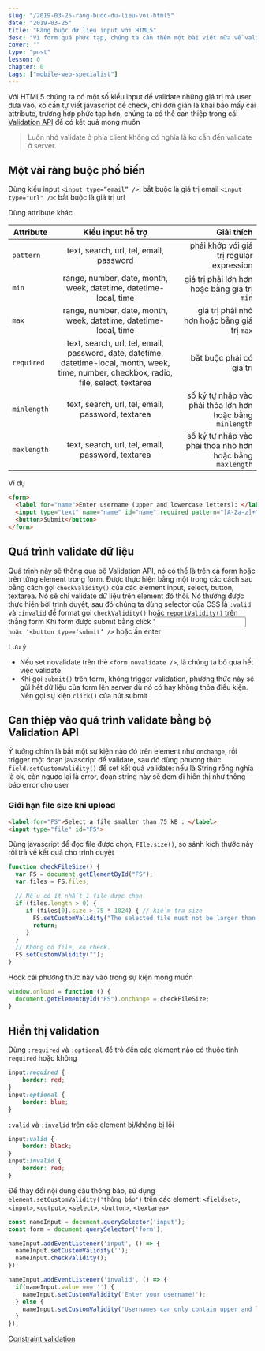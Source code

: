 ```yaml
---
slug: "/2019-03-25-rang-buoc-du-lieu-voi-html5"
date: "2019-03-25"
title: "Ràng buộc dữ liệu input với HTML5"
desc: "Vì form quá phức tạp, chúng ta cần thêm một bài viết nữa về validation với html"
cover: ""
type: "post"
lesson: 0
chapter: 0
tags: ["mobile-web-specialist"]
---
```



Với HTML5 chúng ta có một số kiểu input để validate những giá trị mà user đưa vào, ko cần tự viết javascript để check, chỉ đơn giản là khai báo mấy cái attribute, trường hợp phức tạp hơn, chúng ta có thể can thiệp trong cái [Validation API](https://developer.mozilla.org/en-US/docs/Web/API/Constraint_validation) để có kết quả mong muốn

> Luôn nhớ validate ở phía client không có nghĩa là ko cần đến validate ở server.

## Một vài ràng buộc phổ biến

Dùng kiểu input
`<input type=”email” />`: bắt buộc là giá trị email
`<input type="url" />`: bắt buộc là giá trị url

Dùng attribute khác

| Attribute   |                                                              Kiểu input hỗ trợ                                                              |                                                Giải thích |
| ----------- | :-----------------------------------------------------------------------------------------------------------------------------------------: | --------------------------------------------------------: |
| `pattern`   |                                                   text, search, url, tel, email, password                                                   |                  phải khớp với giá trị regular expression |
| `min`       |                                      range, number, date, month, week, datetime, datetime-local, time                                       |              giá trị phải lớn hơn hoặc bằng giá trị `min` |
| `max`       |                                      range, number, date, month, week, datetime, datetime-local, time                                       |              giá trị phải nhỏ hơn hoặc bằng giá trị `max` |
| `required`  | text, search, url, tel, email, password, date, datetime, datetime-local, month, week, time, number, checkbox, radio, file, select, textarea |                                  bắt buộc phải có giá trị |
| `minlength` |                                              text, search, url, tel, email, password, textarea                                              | số ký tự nhập vào phải thỏa lớn hơn hoặc bằng `minlength` |
| `maxlength` |                                              text, search, url, tel, email, password, textarea                                              | số ký tự nhập vào phải thỏa nhỏ hơn hoặc bằng `maxlength` |

Ví dụ

```html
<form>
  <label for="name">Enter username (upper and lowercase letters): </label>
  <input type="text" name="name" id="name" required pattern="[A-Za-z]+">
  <button>Submit</button>
</form>
```

## Quá trình validate dữ liệu

Quá trình này sẽ thông qua bộ Validation API, nó có thể là trên cả form hoặc trên từng element trong form. Được thực hiện bằng một trong các cách sau
bằng cách gọi `checkValidity()` của các element input, select, button, textarea. Nó sẽ chỉ validate dữ liệu trên element đó thôi. Nó thường được thực hiện bởi trình duyệt, sau đó chúng ta dùng selector của CSS là `:valid` và `:invalid` để format
gọi `checkValidity()` hoặc `reportValidity()` trên thằng form
Khi form được submit bằng click ‘<input type=’submit’ />` hoặc ‘<button type=’submit’ />` hoặc ấn enter

Lưu ý

- Nếu set novalidate trên thẻ `<form novalidate />`, là chúng ta bỏ qua hết việc validate
- Khi gọi `submit()` trên form, không trigger validation, phương thức này sẽ gửi hết dữ liệu của form lên server dù nó có hay không thỏa điều kiện. Nên gọi sự kiện `click()` của nút submit

## Can thiệp vào quá trình validate bằng bộ Validation API

Ý tưởng chính là bắt một sự kiện nào đó trên element như `onchange`, rồi trigger một đoạn javascript để validate, sau đó dùng phương thức `field.setCustomValidity()` để set kết quả validate: nếu là String rỗng nghĩa là ok, còn ngược lại là error, đoạn string này sẽ đem đi hiển thị như thông báo error cho user

### Giới hạn file size khi upload


```html
<label for="FS">Select a file smaller than 75 kB : </label>
<input type="file" id="FS">
```

Dùng javascript để đọc file được chọn, `FIle.size()`, so sánh kích thước này rồi trả về kết quả cho trình duyệt

```js
function checkFileSize() {
  var FS = document.getElementById("FS");
  var files = FS.files;

  // Nếu có ít nhất 1 file được chọn
  if (files.length > 0) {
     if (files[0].size > 75 * 1024) { // kiểm tra size
       FS.setCustomValidity("The selected file must not be larger than 75 kB");
       return;
     }
  }
  // Không có file, ko check.
  FS.setCustomValidity("");
}
```

Hook cái phương thức này vào trong sự kiện mong muốn

```js
window.onload = function () {
  document.getElementById("FS").onchange = checkFileSize;
}
```

## Hiển thị validation

Dùng `:required` và `:optional` để trỏ đến các element nào có thuộc tính `required` hoặc không

```css
input:required {
    border: red;
}
input:optional {
    border: blue;
}
```

`:valid` và `:invalid` trên các element bị/không bị lỗi

```css
input:valid {
    border: black;
}
input:invalid {
    border: red;
}
```

Để thay đổi nội dung câu thông báo, sử dụng `element.setCustomValidity('thông báo')` trên các element: `<fieldset>`, `<input>`, `<output>`, `<select>`, `<button>`, `<textarea>`

```js
const nameInput = document.querySelector('input');
const form = document.querySelector('form');

nameInput.addEventListener('input', () => {
  nameInput.setCustomValidity('');
  nameInput.checkValidity();
});

nameInput.addEventListener('invalid', () => {
  if(nameInput.value === '') {
    nameInput.setCustomValidity('Enter your username!');
  } else {
    nameInput.setCustomValidity('Usernames can only contain upper and lowercase letters. Try again!');
  }
});
```



<a target="_blank" rel="noopener noreferrer" href="https://developer.mozilla.org/en-US/docs/Web/Guide/HTML/HTML5/Constraint_validation">Constraint validation
</a>